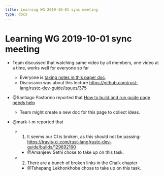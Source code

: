 ```yaml
---
title: Learning WG 2019-10-01 sync meeting
type: docs
---
```

# Learning WG 2019-10-01 sync meeting

- Team discussed that watching same video by all members, one video at a time, works well for everyone so far
  - Everyone is [taking notes in this paper doc](https://paper.dropbox.com/doc/Ty-lecture-summary--AlwygwSe9rh1NVn2BB6CaBB9Ag-4jFj9bVOLlW7uhIOWHITX).
  - Discussion was about this lecture https://github.com/rust-lang/rustc-dev-guide/issues/375

- @Santiago Pastorino reported that [How to build and run guide page needs help](https://rustc-dev-guide.rust-lang.org/how-to-build-and-run.html)
  - Team might create a new doc for this page to collect ideas.

- @mark-i-m reported that 
  - 1) It seems our CI is broken, as this should not be passing: https://travis-ci.com/rust-lang/rustc-dev-guide/builds/129892160
	- @Amanjeev Sethi chose to take up on this task.
  - 2) There are a bunch of broken links in the Chalk chapter
	- @Tshepang Lekhonkhobe chose to take up on this task.
